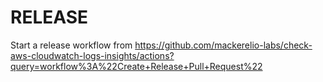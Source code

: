 # RELEASE

Start a release workflow from https://github.com/mackerelio-labs/check-aws-cloudwatch-logs-insights/actions?query=workflow%3A%22Create+Release+Pull+Request%22
